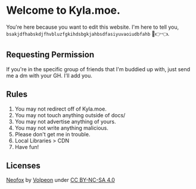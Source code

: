 # Welcome to Kyla.moe.
You're here because you want to edit this website.
I'm here to tell you, `bsakjdfhabskdjfhvbluzfgkihdsbgkjahbsdfasiyuvaoiudbfahb` 🥺👉👈.

## Requesting Permission
If you're in the specific group of friends that I'm buddied up with, just send me a dm with your GH. I'll add you.

## Rules
1. You may not redirect off of Kyla.moe.
2. You may not touch anything outside of docs/
3. You may not advertise anything of yours.
4. You may not write anything malicious.
5. Please don't get me in trouble.
6. Local Libraries > CDN
7. Have fun!

## Licenses
[Neofox](https://volepon.ink/emojis/neofox) by [Volpeon](https://volepon.ink) under [CC BY-NC-SA 4.0](https://creativecommons.org/licenses/by-nc-sa/4.0/deed.en)
